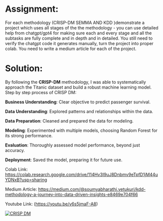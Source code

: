 



# Assignment:

For each methodology (CRISP-DM SEMMA AND KDD )demonstrate a project which uses all stages of the the methodology - you can use detailed help from chatgpt/gpt4 for making sure each and every stage and all the subtasks are fully complete and in depth and in detailed. You still need to verify the chatgpt code it generates manually, turn the project into proper colab. You need to write a medium article for each of the project. 

# Solution:

By following the **CRISP-DM** methodology, I was able to systematically approach the Titanic dataset and build a robust machine learning model. Step by step process of CRISP DM:

**Business Understanding**: Clear objective to predict passenger survival.

**Data Understanding**: Explored patterns and relationships within the data.

**Data Preparation**: Cleaned and prepared the data for modeling.

**Modeling**: Experimented with multiple models, choosing Random Forest for its strong performance.

**Evaluation**: Thoroughly assessed model performance, beyond just accuracy.

**Deployment**: Saved the model, preparing it for future use.

Colab Link: https://colab.research.google.com/drive/114Hv3I9uJ8Dnbmv9eTpfD1jM44uYDNxB?usp=sharing 

Medium Article: https://medium.com/@soumyabharathi.vetukuri/kdd-methodology-a-journey-into-data-driven-insights-e8469e704f66 

Youtube Link: (https://youtu.be/v6s5jmaF-A8) 

[![CRISP DM](https://img.youtube.com/vi/v6s5jmaF-A8/0.jpg)](https://www.youtube.com/watch?v=v6s5jmaF-A8)  
